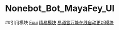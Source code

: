 # Nonebot_Bot_MayaFey_UI
##引用模块
[Exui](https://www.iexui.com/)
[精易模块](http://ec.125.la/)
[易语言万能在线自动更新模块](https://www.52pojie.cn/thread-1118310-1-1.html)
